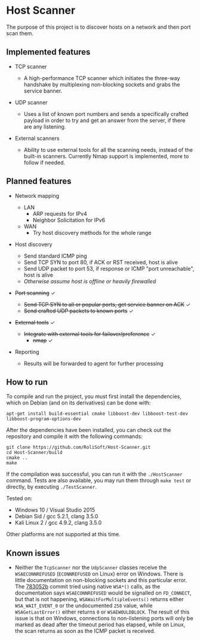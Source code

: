 # Host Scanner

The purpose of this project is to discover hosts on a network and then port scan them.

## Implemented features

* TCP scanner
  * A high-performance TCP scanner which initiates the three-way handshake by multiplexing non-blocking sockets and grabs the service banner.

* UDP scanner
  * Uses a list of known port numbers and sends a specifically crafted payload in order to try and get an answer from the server, if there are any listening.

* External scanners
  * Ability to use external tools for all the scanning needs, instead of the built-in scanners. Currently Nmap support is implemented, more to follow if needed.

## Planned features

* Network mapping
  * LAN
    * ARP requests for IPv4
    * Neighbor Solicitation for IPv6
  * WAN
    * Try host discovery methods for the whole range

* Host discovery
  * Send standard ICMP ping
  * Send TCP SYN to port 80, if ACK or RST received, host is alive
  * Send UDP packet to port 53, if response or ICMP "port unreachable", host is alive
  * _Otherwise assume host is offline or heavily firewalled_

* <strike>Port scanning</strike> &#x2713;
  * <strike>Send TCP SYN to all or popular ports, get service banner on ACK</strike> &#x2713;
  * <strike>Send crafted UDP packets to known ports</strike> &#x2713;

* <strike>External tools</strike> &#x2713;
  * <strike>Integrate with external tools for failover/preference</strike> &#x2713;
    * <strike>nmap</strike> &#x2713;

* Reporting
  * Results will be forwarded to agent for further processing

## How to run

To compile and run the project, you must first install the dependencies, which on Debian (and on its derivatives) can be done with:

    apt-get install build-essential cmake libboost-dev libboost-test-dev libboost-program-options-dev

After the dependencies have been installed, you can check out the repository and compile it with the following commands:

    git clone https://github.com/RoliSoft/Host-Scanner.git
    cd Host-Scanner/build
    cmake ..
    make

If the compilation was successful, you can run it with the `./HostScanner` command. Tests are also available, you may run them through `make test` or directly, by executing `./TestScanner`.

Tested on:

 * Windows 10 / Visual Studio 2015
 * Debian Sid / gcc 5.2.1, clang 3.5.0
 * Kali Linux 2 / gcc 4.9.2, clang 3.5.0

Other platforms are not supported at this time.

## Known issues

* Neither the `TcpScanner` nor the `UdpScanner` classes receive the `WSAECONNREFUSED` (`ECONNREFUSED` on Linux) error on Windows. There is little documentation on non-blocking sockets and this particular error. The [783052b](https://github.com/RoliSoft/Host-Scanner/commit/783052b49d39c3f2833e93c9bc183088eaec8797) commit tried using native `WSA*()` calls, as the documentation says `WSAECONNREFUSED` would be signalled on `FD_CONNECT`, but that is not happening, `WSAWaitForMultipleEvents()` returns either `WSA_WAIT_EVENT_0` or the undocumented `258` value, while `WSAGetLastError()` either returns `0` or `WSAEWOULDBLOCK`. The result of this issue is that on Windows, connections to non-listening ports will only be marked as dead after the timeout period has elapsed, while on Linux, the scan returns as soon as the ICMP packet is received.
